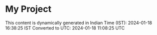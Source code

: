 # My Project

This content is dynamically generated in Indian Time (IST): 2024-01-18 16:38:25 IST
Converted to UTC: 2024-01-18 11:08:25 UTC

